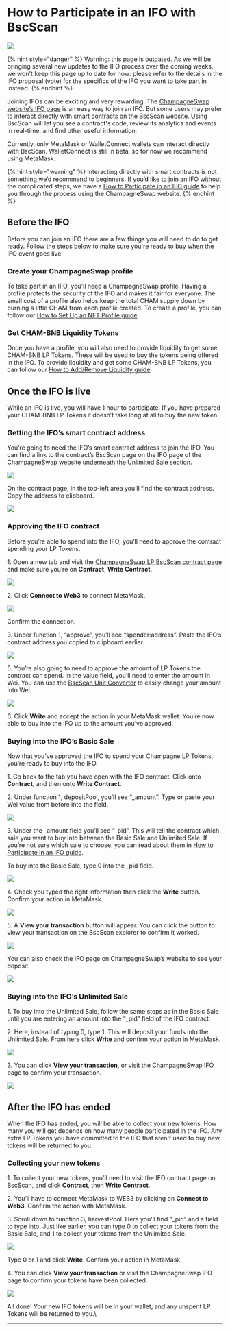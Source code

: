 # How to Participate in an IFO with BscScan

![](<../../.gitbook/assets/docs masthead (16) (1).png>)

{% hint style="danger" %}
Warning: this page is outdated. As we will be bringing several new updates to the IFO process over the coming weeks, we won't keep this page up to date for now: please refer to the details in the IFO proposal (vote) for the specifics of the IFO you want to take part in instead.
{% endhint %}

Joining IFOs can be exciting and very rewarding. The [ChampagneSwap website’s IFO page](https://panchamswap.finance/ifo) is an easy way to join an IFO. But some users may prefer to interact directly with smart contracts on the BscScan website. Using BscScan will let you see a contract's code, review its analytics and events in real-time, and find other useful information.

Currently, only MetaMask or WalletConnect wallets can interact directly with BscScan. WalletConnect is still in beta, so for now we recommend using MetaMask.&#x20;

{% hint style="warning" %}
Interacting directly with smart contracts is not something we’d recommend to beginners. If you’d like to join an IFO without the complicated steps, we have a [How to Participate in an IFO guide](https://docs.panchamswap.finance/get-started/ifo-guide) to help you through the process using the ChampagneSwap website.
{% endhint %}

## Before the IFO

Before you can join an IFO there are a few things you will need to do to get ready. Follow the steps below to make sure you're ready to buy when the IFO event goes live.

### Create your ChampagneSwap profile

To take part in an IFO, you'll need a ChampagneSwap profile. Having a profile protects the security of the IFO and makes it fair for everyone. The small cost of a profile also helps keep the total CHAM supply down by burning a little CHAM from each profile created. To create a profile, you can follow our [How to Set Up an NFT Profile guide](https://docs.panchamswap.finance/get-started/profile-guide).

### Get CHAM-BNB Liquidity Tokens

Once you have a profile, you will also need to provide liquidity to get some CHAM-BNB LP Tokens. These will be used to buy the tokens being offered in the IFO. To provide liquidity and get some CHAM-BNB LP Tokens, you can follow our [How to Add/Remove Liquidity guide](https://docs.panchamswap.finance/get-started/liquidity-guide).

## Once the IFO is live

While an IFO is live, you will have 1 hour to participate. If you have prepared your CHAM-BNB LP Tokens it doesn’t take long at all to buy the new token.

### Getting the IFO’s smart contract address

You’re going to need the IFO’s smart contract address to join the IFO. You can find a link to the contract’s BscScan page on the IFO page of the [ChampagneSwap website](https://panchamswap.finance/ifo) underneath the Unlimited Sale section.

![](https://lh4.googleusercontent.com/s8oMeBKH5SRo21DhAA9ZyAm3pTKRKBbrDY4zpdpc5mKlPTNtuezL\_fxCPc0dZvMlGfXy4IcwOmib1Gs-nc4Oe58v3UH7\_1JYuHM6GgiVERzkPQN\_viUF17dmPRFOYFHuXNrm78eZ)

On the contract page, in the top-left area you’ll find the contract address. Copy the address to clipboard.

![](https://lh3.googleusercontent.com/ez27bQvXXBaRHcVZnrV-GHJdswGjs4AbT0l6QXkcd4f00VbQMQdvwMSaAuWt4hgPsWuaZ0j-upAxz3IDxBb0BfY\_NJAVr5mr214Ka6PKpnb726tgXZCP5eFOADD2OImI63BTWChx)

### Approving the IFO contract

Before you’re able to spend into the IFO, you’ll need to approve the contract spending your LP Tokens.

1\. Open a new tab and visit the [ChampagneSwap LP BscScan contract page](https://bscscan.com/address/0x0ed7e52944161450477ee417de9cd3a859b14fd0#writeContract) and make sure you’re on **Contract**, **Write Contract**.

![](https://lh6.googleusercontent.com/eZ2wGzH7GC1pighXt5ZbxrroqPGqjG6dItDAATI715riqZy8a-GOMp7hxG1YaZl7mOcuS62KLM4O\_-vXJBNhj2lAqfsgnJe6mSdn0OskAkT48mzP1kWNzwZKNnb0a7jbnUrfm-Nu)

2\. Click **Connect to Web3** to connect MetaMask.

![](https://lh4.googleusercontent.com/IRXfcKBWmlH8o7gDE9ThGrKuc2DHZSNb-SxF93VSTkCdv2JjtdvKciPb5jom4Uv-ngpPMrrGQI1XuM6H2SuN81NMxGLzoHAye5YgvUzR9YSM6ElZs6e3A-fpnMT21PKyJmV2F1IZ)

Confirm the connection.

3\. Under function 1, “approve”, you’ll see “spender:address”. Paste the IFO’s contract address you copied to clipboard earlier.

![](https://lh5.googleusercontent.com/suC6le1V6Vt\_YzpQ8DzxhseaZOTC6tZpmMO97l9rcHt5fnP3aP7vUI1udXdvy\_VMHyik5IIqXxYIjNsvfaXBzyDvS\_vD\_baAuzo3felLC-QnA9XAU2quS1CifbdumgV85LImK2WD)

5\. You’re also going to need to approve the amount of LP Tokens the contract can spend. In the value field, you’ll need to enter the amount in Wei. You can use the [BscScan Unit Converter](https://www.bscscan.com/unitconverter) to easily change your amount into Wei.

![](https://lh6.googleusercontent.com/h0ywzo2JofyPdJYUQr63vb5gaPsgjIFWXl-cSBzPE7UgthMWfHFZrFOLso5D7vIdEmOKmxa-MtxQAPj3jya1e-hqqRzlRLEcdULB58D8r2FYRjEzqFyPRxiHtLCp7ywNsMUgkJi6)

6\. Click **Write** and accept the action in your MetaMask wallet. You’re now able to buy into the IFO up to the amount you’ve approved.

### Buying into the IFO’s Basic Sale

Now that you’ve approved the IFO to spend your Champagne LP Tokens, you’re ready to buy into the IFO.

1\. Go back to the tab you have open with the IFO contract. Click onto **Contract**, and then onto **Write Contract**.

2\. Under function 1, depositPool, you’ll see “\_amount”. Type or paste your Wei value from before into the field.

![](https://lh6.googleusercontent.com/185gWOjqWA\_gZLpyy8TSGdKtk7m-l3HSyXkzx883Cf3Cmnq7DAl6-wOnhn7knU\_-lKbyFsnEBXgPhbv7dyRzly0dDa81562jlXcapItkADA0AA5q4fJWnwtSFDsjHSxXD2EHO3pq)

3\. Under the \_amount field you’ll see “\_pid”. This will tell the contract which sale you want to buy into between the Basic Sale and Unlimited Sale. If you’re not sure which sale to choose, you can read about them in [How to Participate in an IFO guide](https://docs.panchamswap.finance/get-started/ifo-guide#which-type-of-sale-should-i-choose-basic-or-unlimited).

To buy into the Basic Sale, type 0 into the \_pid field.

![](https://lh5.googleusercontent.com/eLKY976MLUYSbh3g70EJkpccTfip27QnOCXlc3rQ\_Kr9fu4wAIT1K4qg-DB8HYHzFCFb\_zbFXoWZNdncWBsNoevbp0YGbEU-yJ4x8xRIG5v-ha1rrfWO9AjGBrf8y5sc021ydALG)

4\. Check you typed the right information then click the **Write** button. Confirm your action in MetaMask.

![](https://lh3.googleusercontent.com/OMk0rZt6CyLRPDcGjwZnVFHOHNLriLuwJBZ6E8koNFinvBTuSxA4qm6bBdxs\_28zmK-b\_1NrjjtldgUDhXha8bYpmPc7z72PEiiEthaOU8cteBAYfbwYzhvR3dh9cl5c58mqbY2j)

5\. A **View your transaction** button will appear. You can click the button to view your transaction on the BscScan explorer to confirm it worked.

![](https://lh6.googleusercontent.com/SHgXqiNtNXoXitNbNY4fBkuXC5UjHJTiQ8rwDp4SEXtzM1zNANHtMQ6PzwmP2zQwp2xVL8gRHKSBrgp4qyMJALrZmq9s0EddnC0eAQcvV4eqMObym\_\_T5tPamtdSJMiUVMn5BYJn)

You can also check the IFO page on ChampagneSwap’s website to see your deposit.

![](https://lh6.googleusercontent.com/9tFTlSwXmoSDruTPjhe\_IH7o87YOFIdeHyafIs0aBjaZeRv9jP43xjZ7\_IMdW6q5jP2U\_eN4RxBEm00O1dKP9Pp0Me1Eb6rI6pHXxKIFtgsUpSgNvCrq24\_q4c\_xNWGYDm4wPk22)

### Buying into the IFO’s Unlimited Sale

1\. To buy into the Unlimited Sale, follow the same steps as in the Basic Sale until you are entering an amount into the “\_pid” field of the IFO contract.

2\. Here, instead of typing 0, type 1. This will deposit your funds into the Unlimited Sale. From here click **Write** and confirm your action in MetaMask.

![](https://lh6.googleusercontent.com/08zKELQHScE0z9TFQRb7SgyvJbVFxelLxxz3AcvOEBP3ocYQIp\_pxNkiM7XcBndgDgdPOPI3uUukK7JYDGCnnZQ\_J4NZ638YgGLWN9\_cqJSeQD5yJ-kH2z5Za-0uyEmWnQupKLIB)

3\. You can click **View your transaction**, or visit the ChampagneSwap IFO page to confirm your transaction.

![](https://lh6.googleusercontent.com/uqXq-9wHZ-v9HVsqphUVzpzR1DArrSeMx8sCKvLfOIKlWjnKIcg7UbVAX6xL4HvCiMVc6LyxslQ6bRVCBV1raapQcd0hnripO6csNJcUs2CDPtoXj5tjGtkxTccTKTmS0fZHzcpQ)

## After the IFO has ended

When the IFO has ended, you will be able to collect your new tokens. How many you will get depends on how many people participated in the IFO. Any extra LP Tokens you have committed to the IFO that aren't used to buy new tokens will be returned to you.‌

### Collecting your new tokens

1\. To collect your new tokens, you’ll need to visit the IFO contract page on BscScan, and click **Contract**, then **Write Contract**.

2\. You’ll have to connect MetaMask to WEB3 by clicking on **Connect to Web3**. Confirm the action with MetaMask.

3\. Scroll down to function 3, harvestPool. Here you’ll find “\_pid” and a field to type into. Just like earlier, you can type 0 to collect your tokens from the Basic Sale, and 1 to collect your tokens from the Unlimited Sale.

![](https://lh3.googleusercontent.com/QS7BsbQC8NJVU1pLD70Ia8AlmPLvy2rHQe9RWVWEpGAd1NGrZmCdQxCBc9W7kfpoaB6t\_zjoPfYwX8I2kIQLJAqhyk2\_pNEP1gY3xt2C\_6vv7sfA3-1uksAiMT-XH7\_odaHqILPU)

Type 0 or 1 and click **Write**. Confirm your action in MetaMask.

4\. You can click **View your transaction** or visit the ChampagneSwap IFO page to confirm your tokens have been collected.

![](https://lh4.googleusercontent.com/yIrEbfJBxo2diu9RhYk3Shy8nsb37Y2voVZFVTNp7sa8RTnG9DPLFKdHo1hfEEDt8uWj22zmZADwiiGMOuY1vdH1qGGDe9nBMZeeoHfb7b-oiK7QvdY6\_79KdOBMoWEn6ka2sUAC)

All done! Your new IFO tokens will be in your wallet, and any unspent LP Tokens will be returned to you.\
****
